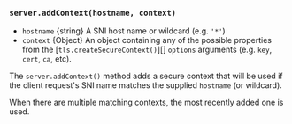 ### `server.addContext(hostname, context)`

<!-- YAML
added: v0.5.3
-->

* `hostname` {string} A SNI host name or wildcard (e.g. `'*'`)
* `context` {Object} An object containing any of the possible properties
  from the [`tls.createSecureContext()`][] `options` arguments (e.g. `key`,
  `cert`, `ca`, etc).

The `server.addContext()` method adds a secure context that will be used if
the client request's SNI name matches the supplied `hostname` (or wildcard).

When there are multiple matching contexts, the most recently added one is
used.
